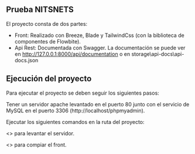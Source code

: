 ## Prueba NITSNETS

El proyecto consta de dos partes:
- Front: Realizado con Breeze, Blade y TailwindCss (con la biblioteca de componentes de Flowbite).
- Api Rest: Documentada con Swagger. La documentación se puede ver en http://127.0.0.1:8000/api/documentation o en storage\api-docs\api-docs.json

## Ejecución del proyecto

Para ejecutar el proyecto se deben seguir los siguientes pasos:

Tener un servidor apache levantado en el puerto 80 junto con el servicio de MySQL en el puerto 3306 (http://localhost/phpmyadmin).

Ejecutar los siguientes comandos en la ruta del proyecto:

<<php run serve>> para levantar el servidor.

<<npm run dev>> para compiar el front.
